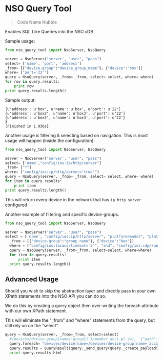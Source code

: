 # NSO Query Tool

> Code Name Hubble

Enables SQL Like Queries into the NSO cDB

Sample usage:

```python
from nso_query_tool import NsoServer, NsoQuery

server = NsoServer('server', "user", "pass")
select= ['name', 'port', 'address']
_from= [{"device-group":"device_group_name"}, {"device":"box"}]
where= ["port='22'"]
query = NsoQuery(server, _from= _from, select= select, where= where)
for row in query.results:
    print row
print query.results.length()
```

Sample output:
```
{u'address': u'box', u'name': u'box', u'port': u'22'}
{u'address': u'box2', u'name': u'box3', u'port': u'22'}
{u'address': u'box3', u'name': u'box3', u'port': u'22'}
3
[Finished in 1.936s]
```

Another usage is filtering & selecting based on navigation.
This is most usage will happen (inside the configuration):

```python
from nso_query_tool import NsoServer, NsoQuery

server = NsoServer('server', "user", "pass")
select= ['name',"config/ios:ip/http/server"]
_from= ["*"]
where= ["config/ios:ip/http/server='true'"]
query = NsoQuery(server, _from= _from, select= select, where= where)
for item in query.results:
    print item
print query.results.length()
```

This will return every device in the network that has `ip http server` configured

Another example of filtering and specific device-groups.


```python
from nso_query_tool import NsoServer, NsoQuery

server = NsoServer('server', "user", "pass")
select = ['name', "config/ios:ip/http/server", "platform/model", "platform/version"]
  _from = [{"device-group":"group_name"}, {"device":"box"}]
  where = ["config/ios:tacacs/timeout='3'", "and", "config/ios:cdp/run ='true'"]
  query = NsoQuery(server, _from=_from, select=select, where=where)
  for item in query.results:
      print item
  print query.results.length()
```

## Advanced Usage

Should you wish to skip the abstraction layer and directly pass in your own XPath statements into the NSO API you can do so.

We do this by creating a query object then over-writing the foreach attribute with our own XPath statement.

This will eliminate the "_from" and "where" statements from the query, but still rely on on the "select"

```python
query = NsoQuery(server, _from=_from, select=select)
  #/devices/device-group[name='group11']/member acc1-pl-sw1,  {"path":"config/ios:interface/GigabitEthernet"}
  query.foreach= "devices/device[name=/devices/device-group[name='acc1-pl']/member]/config/ios:interface/GigabitEthernet"
  query.results = QueryResult(query._send_query(query._create_payload()))
  print query.results.html
```
